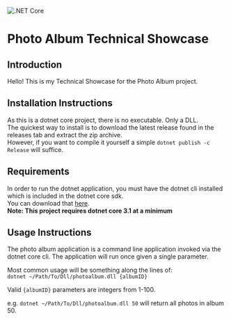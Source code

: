 ![.NET Core](https://github.com/UnicornOfMagic/photo-album/workflows/.NET%20Core/badge.svg?branch=master)

# Photo Album Technical Showcase

## Introduction
Hello! This is my Technical Showcase for the Photo Album project. 

## Installation Instructions
As this is a dotnet core project, there is no executable. Only a DLL. \
The quickest way to install is to download the latest release found in the releases tab and extract the zip archive. \
However, if you want to compile it yourself a simple `dotnet publish -c Release` will suffice.

## Requirements
In order to run the dotnet application, you must have the dotnet cli installed which is included in the dotnet core sdk. \
You can download that [here](https://dotnet.microsoft.com/download). \
**Note: This project requires dotnet core 3.1 at a minimum**

## Usage Instructions
The photo album application is a command line application invoked via the dotnet core cli. The application will run once given a single parameter.

Most common usage will be something along the lines of: \
 ```dotnet ~/Path/To/Dll/photoalbum.dll {albumID}``` 
 
Valid `{albumID}` parameters are integers from 1-100.

e.g. `dotnet ~/Path/To/Dll/photoalbum.dll 50` will return all photos in album 50.
